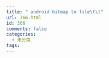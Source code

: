 ```yaml
---
title: " android bitmap to file\t\t"
url: 366.html
id: 366
comments: false
categories:
  - 未分类
tags:
---
```

